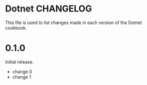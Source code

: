 # Dotnet CHANGELOG

This file is used to list changes made in each version of the Dotnet cookbook.

# 0.1.0

Initial release.

- change 0
- change 1

